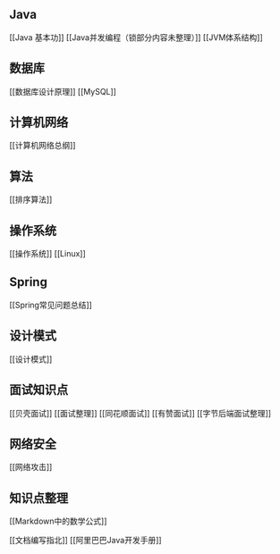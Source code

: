 ## Java
[[Java 基本功]]
[[Java并发编程（锁部分内容未整理）]]
[[JVM体系结构]]
## 数据库
[[数据库设计原理]]
[[MySQL]]
## 计算机网络
[[计算机网络总纲]]
## 算法
[[排序算法]]
## 操作系统
[[操作系统]]
[[Linux]]
## Spring 
[[Spring常见问题总结]]
## 设计模式
[[设计模式]]

## 面试知识点
[[贝壳面试]]
[[面试整理]]
[[同花顺面试]]
[[有赞面试]]
[[字节后端面试整理]]
## 网络安全
[[网络攻击]]

## 知识点整理
[[Markdown中的数学公式]]

[[文档编写指北]]
[[阿里巴巴Java开发手册]]